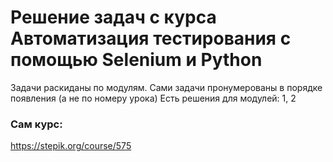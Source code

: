 # Решение задач с курса Автоматизация тестирования с помощью Selenium и Python
Задачи раскиданы по модулям.
Сами задачи пронумерованы в порядке появления (а не по номеру урока)
Есть решения для модулей: 1, 2
### Сам курс:
https://stepik.org/course/575
